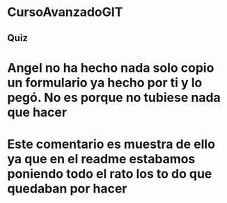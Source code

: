 # CursoAvanzadoGIT

## Quiz


# Angel no ha hecho nada solo copio un formulario ya hecho por ti y lo pegó. No es porque no tubiese nada que hacer 

# Este comentario es muestra de ello ya que en el readme estabamos poniendo todo el rato los to do que quedaban por hacer

